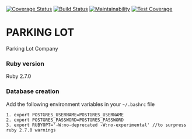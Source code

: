 [![Coverage Status](https://coveralls.io/repos/github/susanwere/parking-lot/badge.svg)](https://coveralls.io/github/susanwere/parking-lot)  [![Build Status](https://travis-ci.org/susanwere/parking-lot.svg?branch=master)](https://travis-ci.org/susanwere/parking-lot)  [![Maintainability](https://api.codeclimate.com/v1/badges/25d7c3525ac474e96289/maintainability)](https://codeclimate.com/github/susanwere/parking-lot/maintainability) [![Test Coverage](https://api.codeclimate.com/v1/badges/25d7c3525ac474e96289/test_coverage)](https://codeclimate.com/github/susanwere/parking-lot/test_coverage)

# PARKING LOT

  Parking Lot Company

### Ruby version

  Ruby 2.7.0

### Database creation

  Add the following environment variables in your `~/.bashrc` file

    1. export POSTGRES_USERNAME=POSTGRES_USERNAME
    2. export POSTGRES_PASSWORD=POSTGRES_PASSWORD
    3. export RUBYOPT='-W:no-deprecated -W:no-experimental' //to surpress ruby 2.7.0 warnings

